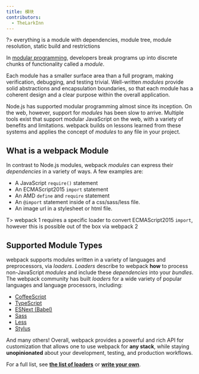 ```yaml
---
title: 模块
contributors:
  - TheLarkInn
---
```


?> everything is a module with dependencies, module tree, module resolution, static build and restrictions

In [modular programming](https://en.wikipedia.org/wiki/Modular_programming), developers break programs up into discrete chunks of functionality called a _module_.

Each module has a smaller surface area than a full program, making verification, debugging, and testing trivial.
Well-written _modules_ provide solid abstractions and encapsulation boundaries, so that each module has a coherent design and a clear purpose within the overall application.

Node.js has supported modular programming almost since its inception.
On the web, however, support for _modules_ has been slow to arrive.
Multiple tools exist that support modular JavaScript on the web, with a variety of benefits and limitations.
webpack builds on lessons learned from these systems and applies the concept of _modules_ to any file in your project.

## What is a webpack Module

In contrast to Node.js modules, webpack _modules_ can express their _dependencies_ in a variety of ways. A few examples are:

* A JavaScript `require()` statement
* An ECMAScript2015 `import` statement
* An AMD `define` and `require` statement
* An `@import` statement inside of a css/sass/less file.
* An image url in a stylesheet or html file.

T> webpack 1 requires a specific loader to convert ECMAScript2015 `import`, however this is possible out of the box via webpack 2

## Supported Module Types

webpack supports modules written in a variety of languages and preprocessors, via _loaders_. _Loaders_ describe to webpack **how** to process non-JavaScript _modules_ and include these _dependencies_ into your _bundles_.
The webpack community has built _loaders_ for a wide variety of popular languages and language processors, including:

* [CoffeeScript](http://coffeescript.org)
* [TypeScript](https://www.typescriptlang.org)
* [ESNext (Babel)](https://babeljs.io)
* [Sass](http://sass-lang.com)
* [Less](http://lesscss.org)
* [Stylus](http://stylus-lang.com)

And many others! Overall, webpack provides a powerful and rich API for customization that allows one to use webpack for **any stack**, while staying **unopinionated** about your development, testing, and production workflows.

For a full list, see [**the list of loaders**](https://webpack.github.io/docs/list-of-loaders.html) or [**write your own**](./api/loaders).
